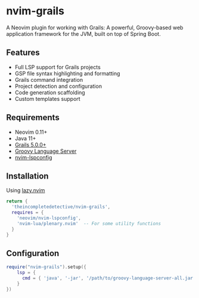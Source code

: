 # nvim-grails

A Neovim plugin for working with Grails: A powerful, Groovy-based web application framework for the JVM, built on top of Spring Boot.

## Features

- Full LSP support for Grails projects
- GSP file syntax highlighting and formatting
- Grails command integration
- Project detection and configuration
- Code generation scaffolding
- Custom templates support

## Requirements

- Neovim 0.11+
- Java 11+
- [Grails 5.0.0+](https://grails.org/)
- [Groovy Language Server](https://github.com/GroovyLanguageServer/groovy-language-server)
- [nvim-lspconfig](https://github.com/neovim/nvim-lspconfig)

## Installation

Using [lazy.nvim](https://github.com/folke/lazy.nvim)
```lua
return {
  'theincompletedetective/nvim-grails',
  requires = {
    'neovim/nvim-lspconfig',
    'nvim-lua/plenary.nvim'  -- For some utility functions
  }
}
```

## Configuration

```lua
require("nvim-grails").setup({
    lsp = {
      cmd = { 'java', '-jar', '/path/to/groovy-language-server-all.jar' }
    }
})
```
